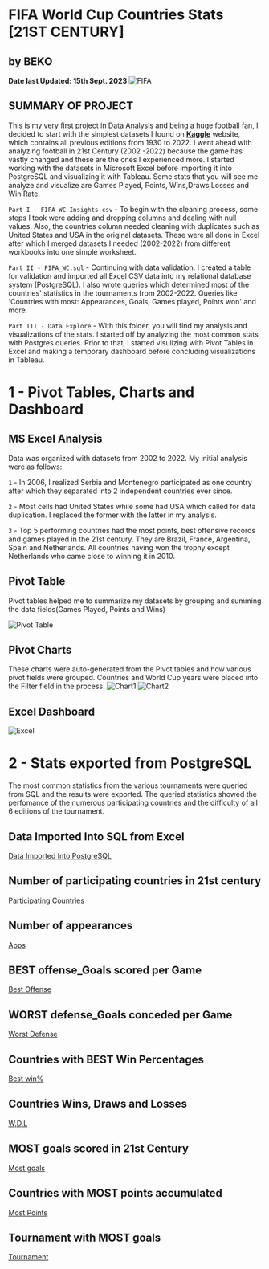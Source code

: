 # FIFA World Cup Countries Stats [21ST CENTURY] 
## by BEKO
**Date last Updated: 15th Sept. 2023**
![FIFA](https://assets.architecturaldigest.in/photos/60082342345ead69c9c1aeb6/16:9/w_1920,c_limit/FIFA-2018-World-Cup-Featured-1366x768.jpg)

## SUMMARY OF PROJECT
This is my very first project in Data Analysis and being a huge football fan, I decided to start with the simplest datasets I found on **[Kaggle](https://www.kaggle.com/datasets/iamsouravbanerjee/fifa-football-world-cup-dataset)** website, which contains all previous editions from 1930 to 2022. I went ahead with analyzing football in 21st Century (2002 -2022) because the game has vastly changed and these are the ones I experienced more. I started working with the datasets in Microsoft Excel before importing it into PostgreSQL and visualizing it with Tableau. Some stats that you will see me analyze and visualize are Games Played, Points, Wins,Draws,Losses and Win Rate.

`Part I - FIFA WC Insights.csv` - To begin with the cleaning process, some steps I took were adding and dropping columns and dealing with null values. Also, the countries column needed cleaning with duplicates such as United States and USA in the original datasets. These were all done in Excel after which I merged datasets I needed (2002-2022) from different workbooks into one simple worksheet. 

`Part II - FIFA_WC.sql` - Continuing with data validation. I created a table for validation and imported all Excel CSV data into my relational database system (PostgreSQL). I also wrote queries which determined most of the countries' statistics in the tournaments from 2002-2022. Queries like 'Countries with most: Appearances, Goals, Games played, Points won' and more. 

`Part III - Data Explore` - With this folder, you will find my analysis and visualizations of the stats. I started off by analyzing the most common stats with Postgres queries. Prior to that, I started visulizing with Pivot Tables in Excel and making a temporary dashboard before concluding visualizations in Tableau.

# 1 - Pivot Tables, Charts and Dashboard
## MS Excel Analysis
Data was organized with datasets from 2002 to 2022. My initial analysis were as follows:

`1` - In 2006, I realized Serbia and Montenegro participated as one country after which they separated into 2 independent countries ever since.

`2` - Most cells had United States while some had USA which called for data duplication. I replaced the former with the latter in my analysis.

`3` - Top 5 performing countries had the most points, best offensive records and games played in the 21st century. They are Brazil, France, Argentina, Spain and Netherlands. All countries having won the trophy except Netherlands who came close to winning it in 2010.

## Pivot Table
Pivot tables helped me to summarize my datasets by grouping and summing the data fields(Games Played, Points and Wins)

![Pivot Table](https://github.com/beko50/Portfolio/blob/main/Proj%231%20-%20FIFA%20World%20Cup%20Insights/Data%20Explore/MS_Excel/Pivot_Table.png?raw=true)

## Pivot Charts
These charts were auto-generated from the Pivot tables and how various pivot fields were grouped. Countries and World Cup years were placed into the Filter field in the process.
![Chart1](https://github.com/beko50/Portfolio/blob/main/Proj%231%20-%20FIFA%20World%20Cup%20Insights/Data%20Explore/MS_Excel/PivotChart1.png?raw=true)
![Chart2](https://github.com/beko50/Portfolio/blob/main/Proj%231%20-%20FIFA%20World%20Cup%20Insights/Data%20Explore/MS_Excel/PivotChart2.png?raw=true)

## Excel Dashboard
![Excel](https://github.com/beko50/Portfolio/blob/main/Proj%231%20-%20FIFA%20World%20Cup%20Insights/Data%20Explore/MS_Excel/Dashboard.png?raw=true)

# 2 - Stats exported from PostgreSQL
The most common statistics from the various tournaments were queried from SQL and the results were exported. The queried statistics showed the perfomance of the numerous participating countries and the difficulty of all 6 editions of the tournament.
## Data Imported Into SQL from Excel
[Data Imported Into PostgreSQL](https://github.com/beko50/Portfolio/blob/main/Proj%231%20-%20FIFA%20World%20Cup%20Insights/Data%20Explore/PostgreSQL/1-Data%20import%20from%20excel.csv)
## Number of participating countries in 21st century
[Participating Countries](https://github.com/beko50/Portfolio/blob/main/Proj%231%20-%20FIFA%20World%20Cup%20Insights/Data%20Explore/PostgreSQL/Number%20of%20participating%20countries.csv)
## Number of appearances
[Apps](https://github.com/beko50/Portfolio/blob/main/Proj%231%20-%20FIFA%20World%20Cup%20Insights/Data%20Explore/PostgreSQL/Number%20of%20appearances.csv)
## BEST offense_Goals scored per Game
[Best Offense](https://github.com/beko50/Portfolio/blob/main/Proj%231%20-%20FIFA%20World%20Cup%20Insights/Data%20Explore/PostgreSQL/Best%20offense_Goals%20scored%20per%20Game.csv)
## WORST defense_Goals conceded per Game
[Worst Defense](https://github.com/beko50/Portfolio/blob/main/Proj%231%20-%20FIFA%20World%20Cup%20Insights/Data%20Explore/PostgreSQL/Worst%20defense_Goals%20conceded%20per%20Game.csv)
## Countries with BEST Win Percentages
[Best win%](https://github.com/beko50/Portfolio/blob/main/Proj%231%20-%20FIFA%20World%20Cup%20Insights/Data%20Explore/PostgreSQL/Best%20win%20percentages.csv)
## Countries Wins, Draws and Losses
[W,D,L](https://github.com/beko50/Portfolio/blob/main/Proj%231%20-%20FIFA%20World%20Cup%20Insights/Data%20Explore/PostgreSQL/Countries%20Wins%2C%20Draws%20and%20Losses.csv)
## MOST goals scored in 21st Century
[Most goals](https://github.com/beko50/Portfolio/blob/main/Proj%231%20-%20FIFA%20World%20Cup%20Insights/Data%20Explore/PostgreSQL/Most%20goals%20scored%2021st%20Century.csv)
## Countries with MOST points accumulated
[Most Points](https://github.com/beko50/Portfolio/blob/main/Proj%231%20-%20FIFA%20World%20Cup%20Insights/Data%20Explore/PostgreSQL/Most%20points%20accumulated.csv)
## Tournament with MOST goals
[Tournament](https://github.com/beko50/Portfolio/blob/main/Proj%231%20-%20FIFA%20World%20Cup%20Insights/Data%20Explore/PostgreSQL/Tournament%20with%20most%20goals.csv)
